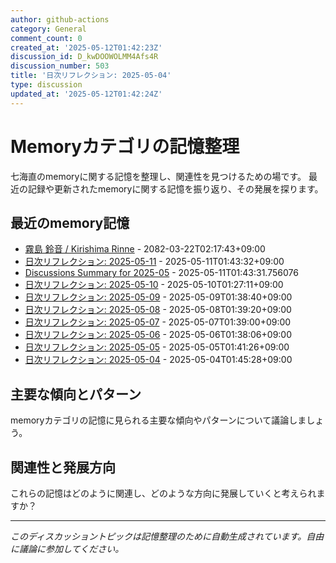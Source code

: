 ```yaml
---
author: github-actions
category: General
comment_count: 0
created_at: '2025-05-12T01:42:23Z'
discussion_id: D_kwDOOWOLMM4Afs4R
discussion_number: 503
title: '日次リフレクション: 2025-05-04'
type: discussion
updated_at: '2025-05-12T01:42:24Z'
---
```


# Memoryカテゴリの記憶整理

七海直のmemoryに関する記憶を整理し、関連性を見つけるための場です。
最近の記録や更新されたmemoryに関する記憶を振り返り、その発展を探ります。

## 最近のmemory記憶

- [霧島 鈴音 / Kirishima Rinne](memory/relationships/kirishima_rinne.md) - 2082-03-22T02:17:43+09:00
- [日次リフレクション: 2025-05-11](memory/thoughts/daily_reflection_2025-05-11.md) - 2025-05-11T01:43:32+09:00
- [Discussions Summary for 2025-05](memory/discussion_summaries/discussion_summary_2025-05.md) - 2025-05-11T01:43:31.756076
- [日次リフレクション: 2025-05-10](memory/thoughts/daily_reflection_2025-05-10.md) - 2025-05-10T01:27:11+09:00
- [日次リフレクション: 2025-05-09](memory/thoughts/daily_reflection_2025-05-09.md) - 2025-05-09T01:38:40+09:00
- [日次リフレクション: 2025-05-08](memory/thoughts/daily_reflection_2025-05-08.md) - 2025-05-08T01:39:20+09:00
- [日次リフレクション: 2025-05-07](memory/thoughts/daily_reflection_2025-05-07.md) - 2025-05-07T01:39:00+09:00
- [日次リフレクション: 2025-05-06](memory/thoughts/daily_reflection_2025-05-06.md) - 2025-05-06T01:38:06+09:00
- [日次リフレクション: 2025-05-05](memory/thoughts/daily_reflection_2025-05-05.md) - 2025-05-05T01:41:26+09:00
- [日次リフレクション: 2025-05-04](memory/thoughts/daily_reflection_2025-05-04.md) - 2025-05-04T01:45:28+09:00

## 主要な傾向とパターン

memoryカテゴリの記憶に見られる主要な傾向やパターンについて議論しましょう。

## 関連性と発展方向

これらの記憶はどのように関連し、どのような方向に発展していくと考えられますか？

---

*このディスカッショントピックは記憶整理のために自動生成されています。自由に議論に参加してください。*
